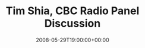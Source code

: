 ---
templateKey: event
guid: 08947584-6eab-11ea-99c5-002590d1d1b0
date: 2008-05-29T19:00:00+00:00
eventTime: '7pm'
title: Tim Shia, CBC Radio Panel Discussion
artist: Tim Shia
city: Calgary
venue: CBC Radio Panel Discussion
group: Tim Shia
---